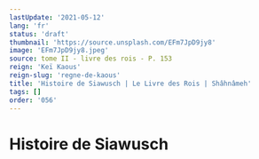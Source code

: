 ```yaml
---
lastUpdate: '2021-05-12'
lang: 'fr'
status: 'draft'
thumbnail: 'https://source.unsplash.com/EFm7JpD9jy8'
image: 'EFm7JpD9jy8.jpeg'
source: tome II - livre des rois - P. 153
reign: 'Keï Kaous'
reign-slug: 'regne-de-kaous'
title: 'Histoire de Siawusch | Le Livre des Rois | Shâhnâmeh'
tags: []
order: '056'
---
```


<!-- LTeX: language=fr -->

# Histoire de Siawusch 
